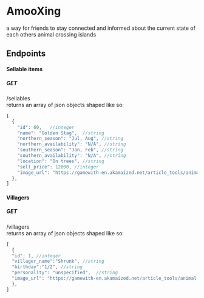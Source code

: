 # AmooXing
a way for friends to stay connected and informed about the current state of each others animal crossing islands

## Endpoints 

#### Sellable items
##### GET
/sellables <br/>
returns an array of json objects shaped like so: 
```javascript
[
  {
    "id": 60,   //integer
    "name": "Golden Stag",  //string
    "northern_season": "Jul, Aug", //string
    "northern_availability": "N/A", //string
    "southern_season": "Jan, Feb", //string
    "southern_availability": "N/A", //string
    "location": "On trees", //string
    "sell_price": 12000, //integer
    "image_url": "https://gamewith-en.akamaized.net/article_tools/animal-crossing-new-horizons/gacha/musi_60_i.png" //string
  },
]
```

#### Villagers
##### GET
/villagers <br/>
returns an array of json objects shaped like so: 
```javascript
[
  {
  "id": 1, //integer
  "villager_name":"Shrunk", //string
  "birthday":"1/2", //string
  "personality": "unspecified",  //string
  "image_url": "https://gamewith-en.akamaized.net/article_tools/animal-crossing-new-horizons/gacha/c1_i.png", //string
  }, 
]
```
